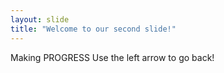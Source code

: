 ```yaml
---
layout: slide
title: "Welcome to our second slide!"
---
```

Making PROGRESS
Use the left arrow to go back!
